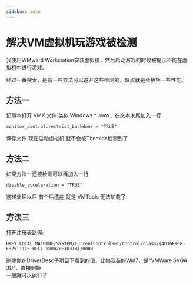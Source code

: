 ```yaml
---
sidebar: auto
---
```


# 解决VM虚拟机玩游戏被检测

我使用WMward Workstation安装虚拟机，然后启动游戏的时候被提示不能在虚拟机中进行游戏。

经过一番搜索，是有一些方法可以避开这些检测的，缺点就是会牺牲一些性能。

## 方法一
记事本打开 VMX 文件  类似  Windows * .vmx，在文本末尾加入一行

```
monitor_control.restrict_backdoor = "TRUE"
```
保存文件
现在启动虚拟机  就不会被Themida检测到了

## 方法二

如果方法一还被检测可以再加入一行

```
disable_acceleration = "TRUE"
```
这样处理以后 有个后遗症 就是 VMTools 无法加载了

## 方法三

打开注册表路径:

```
HKEY_LOCAL_MACHINE/SYSTEM/CurrentControlSet/Control/Class/{4D36E968-E325-11CE-BFC1-08002BE10318}/0000
```
删除你在DriverDesc子项目下看到的值，比如我装的Win7，是"VMWare SVGA 3D"，直接删掉  
一般就可以运行了
